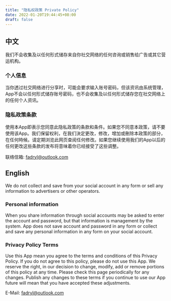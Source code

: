 ```yaml
---
title: "隐私权政策 Private Policy"
date: 2022-01-20T19:44:45+08:00
draft: false
---
```


## 中文

我们不会收集及以任何形式储存来自你社交网络的任何咨询或销售给广告或其它营运机构。

### 个人信息

当你透过社交网络进行分享时，可能会要求输入账号密码，但该资讯由系统管理，App不会以任何形式储存账号密码，也不会收集及以任何形式储存您在社交网络上的任何个人资讯。

### 隐私政策条款

使用本App即表示您同意此隐私政策的条款和条件。如果您不同意本政策，请不要使用该App。我们保留权利，在我们決定更改，修改，增加或刪除本政策的部分，在任何時候。请定期浏览此网页查阅任何修改。如果您继续使用我们的App以后的任何更改这些条款的发布将意味着你已经接受了这些调整。

联络信箱: fadryl@outlook.com

## English

We do not collect and save from your social account in any form or sell any information to advertisers or other operators.

### Personal information

When you share information through social accounts may be asked to enter the account and password, but that information is management by the system. App does not save account and password in any form or collect and save any personal information in any form on your social account.

### Privacy Policy Terms

Use this App mean you agree to the terms and conditions of this Privacy Policy. If you do not agree to this policy, please do not use this App. We reserve the right, in our decision to change, modify, add or remove portions of this policy at any time. Please check this page periodically for any changes. Publish any changes to these terms if you continue to use our App future will mean that you have accepted these adjustments.

E-Mail: fadryl@outlook.com